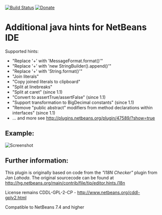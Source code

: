 [![Build Status](https://travis-ci.org/markiewb/nb-additional-hints.svg?branch=master)](https://travis-ci.org/markiewb/nb-additional-hints)
[![Donate](https://www.paypalobjects.com/en_US/i/btn/btn_donate_SM.gif)](https://www.paypal.com/cgi-bin/webscr?cmd=_s-xclick&hosted_button_id=K4CMP92RZELE2)

Additional java hints for NetBeans IDE
===================

Supported hints:
* "Replace '+' with 'MessageFormat.format()'"
* "Replace '+' with 'new StringBuilder().append()'"
* "Replace '+' with 'String.format()'"
* "Join literals"
* "Copy joined literals to clipboard"
* "Split at linebreaks"
* "Split at caret" (since 1.1)
* "Convert to assertTrue/assertFalse" (since 1.1)
* "Support transformation to BigDecimal constants" (since 1.1)
* "Remove "public abstract" modifiers from method declarations within interfaces" (since 1.1)
* ... and more see http://plugins.netbeans.org/plugin/47589/?show=true


Example:
--------

![Screenshot](https://raw.github.com/markiewb/nb-additional-hints/v1.4.0/doc/screenshot.png)

Further information:
--------------------
This plugin is originally based on code from the _"I18N Checker"_ plugin from _Jan Lahoda_.
The original sourcecode can be found at http://hg.netbeans.org/main/contrib/file/tip/editor.hints.i18n

License remains CDDL-GPL-2-CP - http://www.netbeans.org/cddl-gplv2.html

Compatible to NetBeans 7.4 and higher
